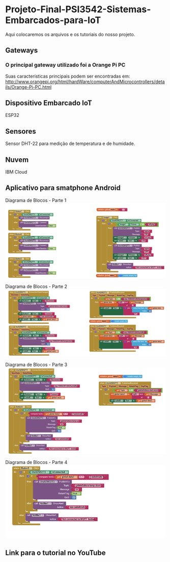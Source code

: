 # Projeto-Final-PSI3542-Sistemas-Embarcados-para-IoT
Aqui colocaremos os arquivos e os tutoriais do nosso projeto.

## Gateways
### O principal gateway utilizado foi a Orange Pi PC
Suas características principais podem ser encontradas em: http://www.orangepi.org/html/hardWare/computerAndMicrocontrollers/details/Orange-Pi-PC.html

## Dispositivo Embarcado IoT
ESP32

## Sensores
Sensor DHT-22 para medição de temperatura e de humidade.

## Nuvem
IBM Cloud

## Aplicativo para smatphone Android
Diagrama de Blocos - Parte 1
![img1](https://github.com/fisotcsao/Projeto-Final-PSI3542-Sistemas-Embarcados-para-IoT/blob/main/IMAGENS/APLICATIVO/diagrama_blocos_app_inventor_parte_1.png?raw=true "Diagrama de Blocos - Parte 1")

Diagrama de Blocos - Parte 2
![img2](https://github.com/fisotcsao/Projeto-Final-PSI3542-Sistemas-Embarcados-para-IoT/blob/main/IMAGENS/APLICATIVO/diagrama_blocos_app_inventor_parte_2.png?raw=true "Diagrama de Blocos - Parte 2")

Diagrama de Blocos - Parte 3
![img3](https://github.com/fisotcsao/Projeto-Final-PSI3542-Sistemas-Embarcados-para-IoT/blob/main/IMAGENS/APLICATIVO/diagrama_blocos_app_inventor_parte_3.png?raw=true "Diagrama de Blocos - Parte 3")

Diagrama de Blocos - Parte 4
![img4](https://github.com/fisotcsao/Projeto-Final-PSI3542-Sistemas-Embarcados-para-IoT/blob/main/IMAGENS/APLICATIVO/diagrama_blocos_app_inventor_parte_4.png?raw=true "Diagrama de Blocos - Parte 4")

## Link para o tutorial no YouTube


